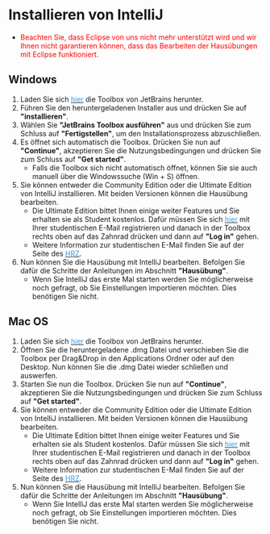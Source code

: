 # Installieren von IntelliJ

* <span style="color:red">Beachten Sie, dass Eclipse von uns nicht mehr unterstützt wird und wir Ihnen nicht garantieren können, dass das Bearbeiten der Hausübungen mit Eclipse funktioniert.</span>

## Windows 

1. Laden Sie sich <ins> <a href="https://www.jetbrains.com/de-de/toolbox-app/" target="_blank"><span style="color:#349eeb">hier</span></a></ins> die Toolbox von JetBrains herunter. 
2. Führen Sie den heruntergeladenen Installer aus und drücken Sie auf **"installieren"**. 
3. Wählen Sie **"JetBrains Toolbox ausführen"** aus und drücken Sie zum Schluss auf **"Fertigstellen"**, um den Installationsprozess abzuschließen.
3. Es öffnet sich automatisch die Toolbox. Drücken Sie nun auf **"Continue"**, akzeptieren Sie die Nutzungsbedingungen und drücken Sie zum Schluss auf **"Get started"**. 
   * Falls die Toolbox sich nicht automatisch öffnet, können Sie sie auch manuell über die Windowssuche (Win + S) öffnen.
4. Sie können entweder die Community Edition oder die Ultimate Edition von IntelliJ installieren. Mit beiden Versionen können die Hausübung bearbeiten.
   * Die Ultimate Edition bittet Ihnen einige weiter Features und Sie erhalten sie als Student kostenlos. Dafür müssen Sie sich <ins> <a href=" https://www.jetbrains.com/de-de/community/education/#students" target="_blank"><span style="color:#349eeb">hier</span></a></ins> mit Ihrer studentischen E-Mail registrieren und danach in der Toolbox rechts oben auf das Zahnrad drücken und dann auf **"Log in"** gehen.
   * Weitere Information zur studentischen E-Mail finden Sie auf der Seite des <ins> <a href="https://www.hrz.tu-darmstadt.de/support_und_anleitungen/hrz_anleitungen/linux_mailbox/e_mail_einrichten/index.de.jsp" target="_blank"><span style="color:#349eeb">HRZ</span></a></ins>.
5. Nun können Sie die Hausübung mit IntelliJ bearbeiten. Befolgen Sie dafür die Schritte der Anleitungen im Abschnitt **"Hausübung"**.
    * Wenn Sie IntelliJ das erste Mal starten werden Sie möglicherweise noch gefragt, ob Sie Einstellungen importieren möchten. Dies benötigen Sie nicht.

## Mac OS

1. Laden Sie sich <ins> <a href="https://www.jetbrains.com/de-de/toolbox-app/" target="_blank"><span style="color:#349eeb">hier</span></a></ins> die Toolbox von JetBrains herunter.
2. Öffnen Sie die heruntergeladene .dmg Datei und verschieben Sie die Toolbox per Drag&Drop in den Applications Ordner oder auf den Desktop. Nun können Sie die .dmg Datei wieder schließen und auswerfen.
3. Starten Sie nun die Toolbox. Drücken Sie nun auf **"Continue"**, akzeptieren Sie die Nutzungsbedingungen und drücken Sie zum Schluss auf **"Get started"**. 
4. Sie können entweder die Community Edition oder die Ultimate Edition von IntelliJ installieren. Mit beiden Versionen können die Hausübung bearbeiten.
   * Die Ultimate Edition bittet Ihnen einige weiter Features und Sie erhalten sie als Student kostenlos. Dafür müssen Sie sich <ins> <a href=" https://www.jetbrains.com/de-de/community/education/#students" target="_blank"><span style="color:#349eeb">hier</span></a></ins> mit Ihrer studentischen E-Mail registrieren und danach in der Toolbox rechts oben auf das Zahnrad drücken und dann auf **"Log in"** gehen.
   * Weitere Information zur studentischen E-Mail finden Sie auf der Seite des <ins> <a href="https://www.hrz.tu-darmstadt.de/support_und_anleitungen/hrz_anleitungen/linux_mailbox/e_mail_einrichten/index.de.jsp" target="_blank"><span style="color:#349eeb">HRZ</span></a></ins>.
5. Nun können Sie die Hausübung mit IntelliJ bearbeiten. Befolgen Sie dafür die Schritte der Anleitungen im Abschnitt **"Hausübung"**.
    * Wenn Sie IntelliJ das erste Mal starten werden Sie möglicherweise noch gefragt, ob Sie Einstellungen importieren möchten. Dies benötigen Sie nicht.
